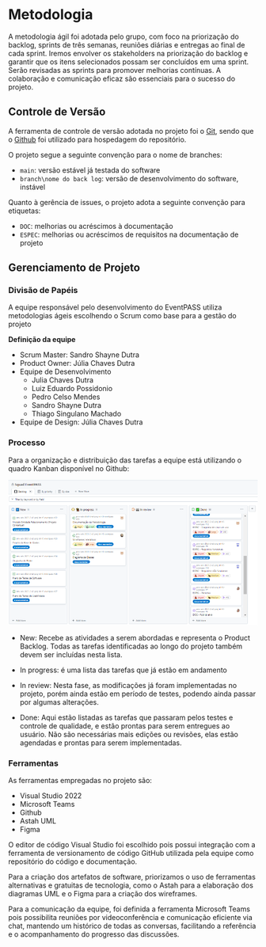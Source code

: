# Metodologia

A metodologia ágil foi adotada pelo grupo, com foco na priorização do backlog, sprints de três semanas, reuniões diárias e entregas ao final de cada sprint. Iremos envolver os stakeholders na priorização do backlog e garantir que os itens selecionados possam ser concluídos em uma sprint. Serão revisadas as sprints para promover melhorias contínuas. A colaboração e comunicação eficaz são essenciais para o sucesso do projeto.

## Controle de Versão

A ferramenta de controle de versão adotada no projeto foi o [Git](https://git-scm.com/), sendo que o [Github](https://github.com) foi utilizado para hospedagem do repositório.

O projeto segue a seguinte convenção para o nome de branches:

- `main`: versão estável já testada do software
- `branch\nome do back log`: versão de desenvolvimento do software, instável

Quanto à gerência de issues, o projeto adota a seguinte convenção para etiquetas:

- `DOC`: melhorias ou acréscimos à documentação
- `ESPEC`: melhorias ou acréscimos de requisitos na documentação de projeto

## Gerenciamento de Projeto

### Divisão de Papéis

A equipe responsável pelo desenvolvimento do EventPASS utiliza metodologias ágeis escolhendo o Scrum como base para a gestão do projeto

**Definição da equipe**

- Scrum Master: Sandro Shayne Dutra
- Product Owner: Júlia Chaves Dutra
- Equipe de Desenvolvimento
  - Julia Chaves Dutra
  - Luiz Eduardo Possidonio
  - Pedro Celso Mendes
  - Sandro Shayne Dutra
  - Thiago Singulano Machado
- Equipe de Design: Júlia Chaves Dutra

### Processo

Para a organização e distribuição das tarefas a equipe está utilizando o quadro Kanban disponível no Github:

![Kanban](img/Kanban-Github.PNG)

- New: Recebe as atividades a serem abordadas e representa o Product Backlog. Todas as tarefas identificadas ao longo do projeto também devem ser incluídas nesta lista.

- In progress: é uma lista das tarefas que já estão em andamento

- In review: Nesta fase, as modificações já foram implementadas no projeto, porém ainda estão em período de testes, podendo ainda passar por algumas alterações.

- Done: Aqui estão listadas as tarefas que passaram pelos testes e controle de qualidade, e estão prontas para serem entregues ao usuário. Não são necessárias mais edições ou revisões, elas estão agendadas e prontas para serem implementadas.

### Ferramentas

As ferramentas empregadas no projeto são:

- Visual Studio 2022
- Microsoft Teams
- Github
- Astah UML
- Figma

O editor de código Visual Studio foi escolhido pois possui integração com a ferramenta de versionamento de código GitHub utilizada pela equipe como repositório do código e documentação.

Para a criação dos artefatos de software, priorizamos o uso de ferramentas alternativas e gratuitas de tecnologia, como o Astah para a elaboração dos diagramas UML e o Figma para a criação dos wireframes.

Para a comunicação da equipe, foi definida a ferramenta Microsoft Teams pois possibilita reuniões por videoconferência e comunicação eficiente via chat, mantendo um histórico de todas as conversas, facilitando a referência e o acompanhamento do progresso das discussões.
